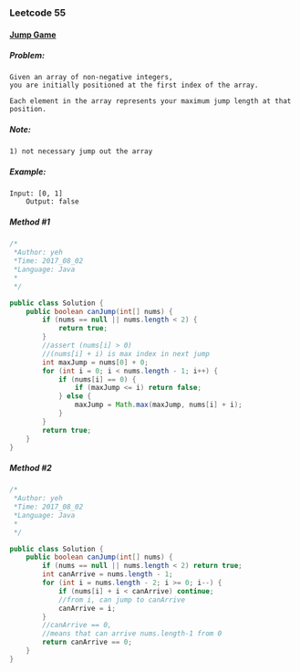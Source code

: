 

### Leetcode 55
#### [Jump Game](https://leetcode.com/problems/jump-game)

  

##### ***Problem:***

    Given an array of non-negative integers, 
    you are initially positioned at the first index of the array.

    Each element in the array represents your maximum jump length at that position.
    
##### ***Note:***

    1) not necessary jump out the array
    
##### ***Example:***

    Input: [0, 1]
        Output: false


##### *Method #1*
``` java
/*
 *Author: yeh
 *Time: 2017_08_02
 *Language: Java
 *
 */

public class Solution {
    public boolean canJump(int[] nums) {
        if (nums == null || nums.length < 2) {
            return true;
        }
        //assert (nums[i] > 0)
        //(nums[i] + i) is max index in next jump
        int maxJump = nums[0] + 0;
        for (int i = 0; i < nums.length - 1; i++) {
            if (nums[i] == 0) {
                if (maxJump <= i) return false;
            } else {
                maxJump = Math.max(maxJump, nums[i] + i);
            }
        }
        return true;
    }
}

```

##### *Method #2*
``` java
/*
 *Author: yeh
 *Time: 2017_08_02
 *Language: Java
 *
 */

public class Solution {
    public boolean canJump(int[] nums) {
        if (nums == null || nums.length < 2) return true;
        int canArrive = nums.length - 1;
        for (int i = nums.length - 2; i >= 0; i--) {
            if (nums[i] + i < canArrive) continue;
            //from i, can jump to canArrive
            canArrive = i;
        }
        //canArrive == 0, 
        //means that can arrive nums.length-1 from 0
        return canArrive == 0;
    }
}

```

